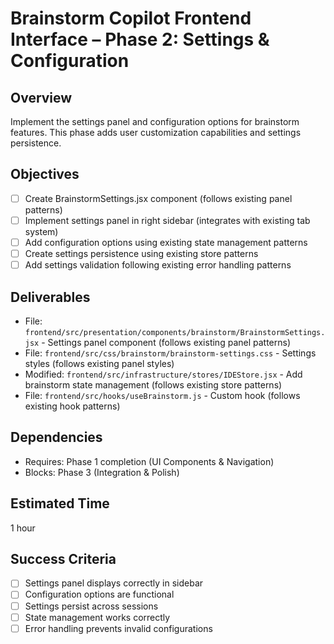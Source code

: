 # Brainstorm Copilot Frontend Interface – Phase 2: Settings & Configuration

## Overview
Implement the settings panel and configuration options for brainstorm features. This phase adds user customization capabilities and settings persistence.

## Objectives
- [ ] Create BrainstormSettings.jsx component (follows existing panel patterns)
- [ ] Implement settings panel in right sidebar (integrates with existing tab system)
- [ ] Add configuration options using existing state management patterns
- [ ] Create settings persistence using existing store patterns
- [ ] Add settings validation following existing error handling patterns

## Deliverables
- File: `frontend/src/presentation/components/brainstorm/BrainstormSettings.jsx` - Settings panel component (follows existing panel patterns)
- File: `frontend/src/css/brainstorm/brainstorm-settings.css` - Settings styles (follows existing panel styles)
- Modified: `frontend/src/infrastructure/stores/IDEStore.jsx` - Add brainstorm state management (follows existing store patterns)
- File: `frontend/src/hooks/useBrainstorm.js` - Custom hook (follows existing hook patterns)

## Dependencies
- Requires: Phase 1 completion (UI Components & Navigation)
- Blocks: Phase 3 (Integration & Polish)

## Estimated Time
1 hour

## Success Criteria
- [ ] Settings panel displays correctly in sidebar
- [ ] Configuration options are functional
- [ ] Settings persist across sessions
- [ ] State management works correctly
- [ ] Error handling prevents invalid configurations
